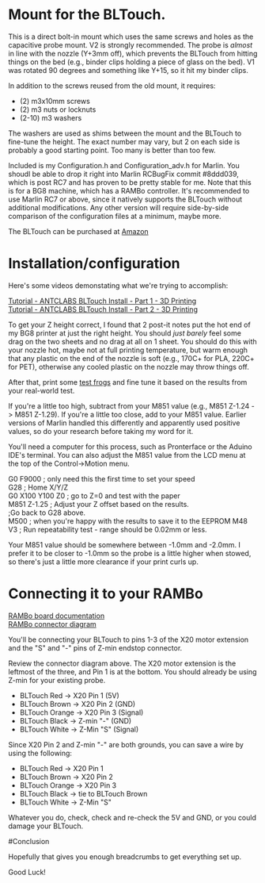 # Mount for the BLTouch.  

This is a direct bolt-in mount which uses the same screws and holes as the 
capacitive probe mount. V2 is strongly recommended. The probe is *almost*
in line with the nozzle (Y+3mm off), which prevents the BLTouch from
hitting things on the bed (e.g., binder clips holding a piece of glass on
the bed).  V1 was rotated 90 degrees and something like Y+15, so it hit my
binder clips.

In addition to the screws reused from the old mount, it requires: 
* (2) m3x10mm screws
* (2) m3 nuts or locknuts
* (2-10) m3 washers

The washers are used as shims between the mount and the BLTouch to fine-tune 
the height.  The exact number may vary, but 2 on each side is probably a 
good starting point.  Too many is better than too few.

Included is my Configuration.h and Configuration_adv.h for Marlin.  You shoudl be able to drop it right into Marlin RCBugFix commit #8ddd039, which is post RC7 
and has proven to be pretty stable for me.  Note that this is for a BG8 
machine, which has a RAMBo controller. It's recommended to use Marlin RC7 or 
above, since it natively supports the BLTouch without additional modifications.
Any other version will require side-by-side comparison of the configuration 
files at a minimum, maybe more.

The BLTouch can be purchased at [Amazon](https://smile.amazon.com/dp/B01FFV2TOS)

# Installation/configuration

Here's some videos demonstating what we're trying to accomplish:

[Tutorial - ANTCLABS BLTouch Install - Part 1 - 3D Printing](https://www.youtube.com/watch?v=dB6QjifoYDU)<BR>
[Tutorial - ANTCLABS BLTouch Install - Part 2 - 3D Printing](https://www.youtube.com/watch?v=OoWP5C8lSig)

To get your Z height correct, I found that 2 post-it notes put the hot end of 
my BG8 printer at just the right height.  You should *just barely* feel some 
drag on the two sheets and no drag at all on 1 sheet.  You should do this with 
your nozzle hot, maybe not at full printing temperature, but warm enough that 
any plastic on the end of the nozzle is soft (e.g., 170C+ for PLA, 220C+ for 
PET), otherwise any cooled plastic on the nozzle may throw things off.

After that, print some [test frogs](http://www.thingiverse.com/thing:3284) and
fine tune it based on the results from your real-world test.

If you're a little too high, subtract from your M851 value 
(e.g., M851 Z-1.24  -> M851 Z-1.29).  If you're a little too close, add to 
your M851 value.  Earlier versions of Marlin handled this differently and 
apparently used positive values, so do your research before taking my word
for it.

You'll need a computer for this process, such as Pronterface or the Aduino 
IDE's terminal.  You can also adjust the M851 value from the LCD menu at the 
top of the Control->Motion menu.

G0 F9000 ; only need this the first time to set your speed<BR>
G28 ; Home X/Y/Z<BR>
G0 X100 Y100 Z0 ; go to Z=0 and test with the paper<BR>
M851 Z-1.25 ; Adjust your Z offset based on the results.  <BR>
;Go back to G28 above.<BR>
M500 ; when you're happy with the results to save it to the EEPROM
M48 V3 ; Run repeatability test - range should be 0.02mm or less.

Your M851 value should be somewhere between -1.0mm and -2.0mm.  I prefer it to 
be closer to -1.0mm so the probe is a little higher when stowed, so there's 
just a little more clearance if your print curls up.

# Connecting it to your RAMBo

[RAMBo board documentation](http://reprap.org/wiki/Rambo)<BR>
[RAMBo connector diagram](http://reprap.org/mediawiki/images/5/5c/Rambo-conn-all.jpg)

You'll be connecting your BLTouch to pins 1-3 of the X20 motor extension and 
the "S" and "-" pins of Z-min endstop connector.

Review the connector diagram above.  The X20 motor extension is the leftmost 
of the three, and Pin 1 is at the bottom.  You should already be using Z-min 
for your existing probe.

* BLTouch Red -> X20 Pin 1 (5V)
* BLTouch Brown -> X20 Pin 2 (GND)
* BLTouch Orange -> X20 Pin 3 (Signal)
* BLTouch Black -> Z-min "-" (GND)
* BLTouch White -> Z-Min "S" (Signal)

Since X20 Pin 2 and Z-min "-" are both grounds, you can save a wire by using 
the following:

* BLTouch Red -> X20 Pin 1 
* BLTouch Brown -> X20 Pin 2
* BLTouch Orange -> X20 Pin 3
* BLTouch Black -> tie to BLTouch Brown
* BLTouch White -> Z-Min "S"

Whatever you do, check, check and re-check the 5V and GND, or you could damage 
your BLTouch.

#Conclusion

Hopefully that gives you enough breadcrumbs to get everything set up.

Good Luck!
